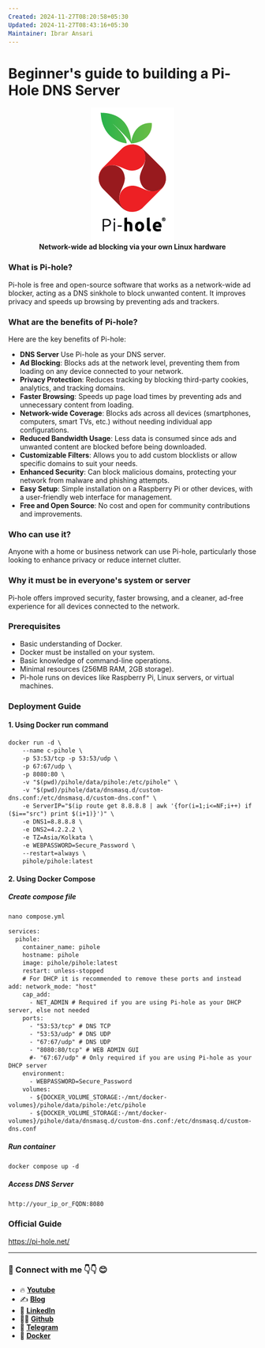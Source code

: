 ```yaml
---
Created: 2024-11-27T08:20:58+05:30
Updated: 2024-11-27T08:43:16+05:30
Maintainer: Ibrar Ansari
---
```

# Beginner's guide to building a Pi-Hole DNS Server

<p align="center">
  <picture>
    <source media="(prefers-color-scheme: dark)" srcset="https://github.com/meibraransari/pi-hole-dns-server/blob/main/assets/pihole.png">
    <source media="(prefers-color-scheme: light)" srcset="https://github.com/meibraransari/pi-hole-dns-server/blob/main/assets/pihole.png">
    <img src="https://github.com/meibraransari/pi-hole-dns-server/blob/main/assets/pihole.png" width="168" height="270" alt="Pi-hole website">
  </picture>
    <br>
    <strong>Network-wide ad blocking via your own Linux hardware</strong>
</p>


### What is Pi-hole?
Pi-hole is free and open-source software that works as a network-wide ad blocker, acting as a DNS sinkhole to block unwanted content. It improves privacy and speeds up browsing by preventing ads and trackers.

### What are the benefits of Pi-hole?
Here are the key benefits of Pi-hole:
- **DNS Server** Use Pi-hole as your DNS server.
- **Ad Blocking**: Blocks ads at the network level, preventing them from loading on any device connected to your network.
- **Privacy Protection**: Reduces tracking by blocking third-party cookies, analytics, and tracking domains.
- **Faster Browsing**: Speeds up page load times by preventing ads and unnecessary content from loading.
- **Network-wide Coverage**: Blocks ads across all devices (smartphones, computers, smart TVs, etc.) without needing individual app configurations.
- **Reduced Bandwidth Usage**: Less data is consumed since ads and unwanted content are blocked before being downloaded.
- **Customizable Filters**: Allows you to add custom blocklists or allow specific domains to suit your needs.
- **Enhanced Security**: Can block malicious domains, protecting your network from malware and phishing attempts.
- **Easy Setup**: Simple installation on a Raspberry Pi or other devices, with a user-friendly web interface for management.
- **Free and Open Source**: No cost and open for community contributions and improvements.

### **Who can use it?**  
Anyone with a home or business network can use Pi-hole, particularly those looking to enhance privacy or reduce internet clutter.

### **Why it must be in everyone's system or server**  
Pi-hole offers improved security, faster browsing, and a cleaner, ad-free experience for all devices connected to the network.

### **Prerequisites**  
- Basic understanding of Docker.
- Docker must be installed on your system.
- Basic knowledge of command-line operations.
- Minimal resources (256MB RAM, 2GB storage).
- Pi-hole runs on devices like Raspberry Pi, Linux servers, or virtual machines.

### Deployment Guide

#### 1. Using Docker run command

```
docker run -d \
    --name c-pihole \
    -p 53:53/tcp -p 53:53/udp \
    -p 67:67/udp \
    -p 8080:80 \
    -v "$(pwd)/pihole/data/pihole:/etc/pihole" \
    -v "$(pwd)/pihole/data/dnsmasq.d/custom-dns.conf:/etc/dnsmasq.d/custom-dns.conf" \
    -e ServerIP="$(ip route get 8.8.8.8 | awk '{for(i=1;i<=NF;i++) if ($i=="src") print $(i+1)}')" \
    -e DNS1=8.8.8.8 \
    -e DNS2=4.2.2.2 \
    -e TZ=Asia/Kolkata \
    -e WEBPASSWORD=Secure_Password \
    --restart=always \
    pihole/pihole:latest
```
#### 2. Using Docker Compose
##### Create compose file
```
nano compose.yml
```

```
services:
  pihole:
    container_name: pihole
    hostname: pihole
    image: pihole/pihole:latest
    restart: unless-stopped
    # For DHCP it is recommended to remove these ports and instead add: network_mode: "host"
    cap_add:
      - NET_ADMIN # Required if you are using Pi-hole as your DHCP server, else not needed
    ports:
      - "53:53/tcp" # DNS TCP
      - "53:53/udp" # DNS UDP
      - "67:67/udp" # DNS UDP
      - "8080:80/tcp" # WEB ADMIN GUI
      #- "67:67/udp" # Only required if you are using Pi-hole as your DHCP server
    environment:
      - WEBPASSWORD=Secure_Password
    volumes:
      - ${DOCKER_VOLUME_STORAGE:-/mnt/docker-volumes}/pihole/data/pihole:/etc/pihole
      - ${DOCKER_VOLUME_STORAGE:-/mnt/docker-volumes}/pihole/data/dnsmasq.d/custom-dns.conf:/etc/dnsmasq.d/custom-dns.conf
```

##### Run container
```
docker compose up -d
```


##### Access DNS Server
```
http://your_ip_or_FQDN:8080
```

### Official Guide
https://pi-hole.net/


---
### 💼 Connect with me 👇👇 😊

- 🔥 [**Youtube**](https://www.youtube.com/@DevOpsinAction?sub_confirmation=1)
- ✍ [**Blog**](https://ibraransari.blogspot.com/)
- 💼 [**LinkedIn**](https://www.linkedin.com/in/ansariibrar/)
- 👨‍💻 [**Github**](https://github.com/meibraransari?tab=repositories)
- 💬 [**Telegram**](https://t.me/DevOpsinActionTelegram)
- 🐳 [**Docker**](https://hub.docker.com/u/ibraransaridocker)
